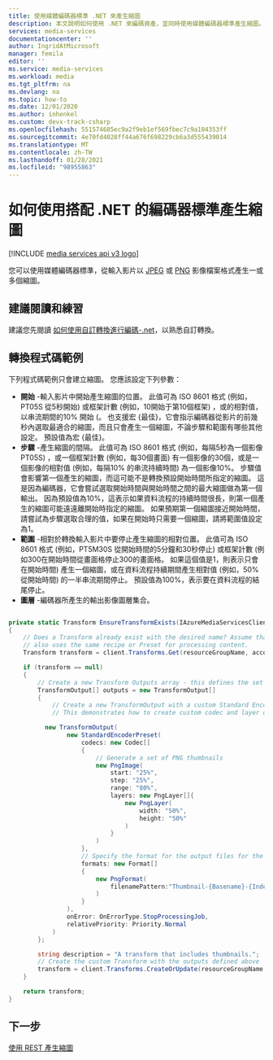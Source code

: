 ```yaml
---
title: 使用媒體編碼器標準 .NET 來產生縮圖
description: 本文說明如何使用 .NET 來編碼資產，並同時使用媒體編碼器標準產生縮圖。
services: media-services
documentationcenter: ''
author: IngridAtMicrosoft
manager: femila
editor: ''
ms.service: media-services
ms.workload: media
ms.tgt_pltfrm: na
ms.devlang: na
ms.topic: how-to
ms.date: 12/01/2020
ms.author: inhenkel
ms.custom: devx-track-csharp
ms.openlocfilehash: 551574685ec9a2f9eb1ef569fbec7c9a104353ff
ms.sourcegitcommit: 4e70fd4028ff44a676f698229cb6a3d555439014
ms.translationtype: MT
ms.contentlocale: zh-TW
ms.lasthandoff: 01/28/2021
ms.locfileid: "98955863"
---
```

# <a name="how-to-generate-thumbnails-using-encoder-standard-with-net"></a>如何使用搭配 .NET 的編碼器標準產生縮圖

[!INCLUDE [media services api v3 logo](./includes/v3-hr.md)]

您可以使用媒體編碼器標準，從輸入影片以 [JPEG](https://en.wikipedia.org/wiki/JPEG) 或 [PNG](https://en.wikipedia.org/wiki/Portable_Network_Graphics) 影像檔案格式產生一或多個縮圖。

## <a name="recommended-reading-and-practice"></a>建議閱讀和練習

建議您先閱讀 [如何使用自訂轉換進行編碼-.net](customize-encoder-presets-how-to.md)，以熟悉自訂轉換。

## <a name="transform-code-example"></a>轉換程式碼範例

下列程式碼範例只會建立縮圖。  您應該設定下列參數：

- **開始** -輸入影片中開始產生縮圖的位置。 此值可為 ISO 8601 格式 (例如，PT05S 從5秒開始) 或框架計數 (例如，10開始于第10個框架) ，或的相對值，以串流期間的10% 開始 (。 也支援宏 {最佳}，它會指示編碼器從影片的前幾秒內選取最適合的縮圖，而且只會產生一個縮圖，不論步驟和範圍有哪些其他設定。 預設值為宏 {最佳}。
- **步驟** -產生縮圖的間隔。 此值可為 ISO 8601 格式 (例如，每隔5秒為一個影像 PT05S) ，或一個框架計數 (例如，每30個畫面) 有一個影像的30個，或是一個影像的相對值 (例如，每隔10% 的串流持續時間) 為一個影像10%。 步驟值會影響第一個產生的縮圖，而這可能不是轉換預設開始時間所指定的縮圖。 這是因為編碼器，它會嘗試選取開始時間與開始時間之間的最大縮圖做為第一個輸出。 因為預設值為10%，這表示如果資料流程的持續時間很長，則第一個產生的縮圖可能遠遠離開始時指定的縮圖。 如果預期第一個縮圖接近開始時間，請嘗試為步驟選取合理的值，如果在開始時只需要一個縮圖，請將範圍值設定為1。
- **範圍** -相對於轉換輸入影片中要停止產生縮圖的相對位置。 此值可為 ISO 8601 格式 (例如，PT5M30S 從開始時間的5分鐘和30秒停止) 或框架計數 (例如300在開始時間從畫面格停止300的畫面格。 如果這個值是1，則表示只會在開始時間) 產生一個縮圖，或在資料流程持續期間產生相對值 (例如，50% 從開始時間) 的一半串流期間停止。 預設值為100%，表示要在資料流程的結尾停止。
- **圖層** -編碼器所產生的輸出影像圖層集合。

```csharp

private static Transform EnsureTransformExists(IAzureMediaServicesClient client, string resourceGroupName, string accountName, string transformName)
{
    // Does a Transform already exist with the desired name? Assume that an existing Transform with the desired name
    // also uses the same recipe or Preset for processing content.
    Transform transform = client.Transforms.Get(resourceGroupName, accountName, transformName);

    if (transform == null)
    {
        // Create a new Transform Outputs array - this defines the set of outputs for the Transform
        TransformOutput[] outputs = new TransformOutput[]
        {
            // Create a new TransformOutput with a custom Standard Encoder Preset
            // This demonstrates how to create custom codec and layer output settings

          new TransformOutput(
                new StandardEncoderPreset(
                    codecs: new Codec[]
                    {
                        // Generate a set of PNG thumbnails
                        new PngImage(
                            start: "25%",
                            step: "25%",
                            range: "80%",
                            layers: new PngLayer[]{
                                new PngLayer(
                                    width: "50%",
                                    height: "50%"
                                )
                            }
                        )
                    },
                    // Specify the format for the output files for the thumbnails
                    formats: new Format[]
                    {
                        new PngFormat(
                            filenamePattern:"Thumbnail-{Basename}-{Index}{Extension}"
                        )
                    }
                ),
                onError: OnErrorType.StopProcessingJob,
                relativePriority: Priority.Normal
            )
        };

        string description = "A transform that includes thumbnails.";
        // Create the custom Transform with the outputs defined above
        transform = client.Transforms.CreateOrUpdate(resourceGroupName, accountName, transformName, outputs, description);
    }

    return transform;
}
```

## <a name="next-steps"></a>下一步
[使用 REST 產生縮圖](media-services-generate-thumbnails-rest.md)
